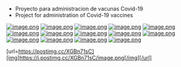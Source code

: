 - Proyecto para administracion de vacunas Covid-19
- Project for administration of Covid-19 vaccines

[![image.png](https://i.postimg.cc/rFSXL5ZL/image.png)](https://postimg.cc/7fYQ3JyB)
[![image.png](https://i.postimg.cc/B6dyrvx6/image.png)](https://postimg.cc/tZN2PpvQ)
[![image.png](https://i.postimg.cc/Ls5bhPD5/image.png)](https://postimg.cc/3yMBcdPQ)
[![image.png](https://i.postimg.cc/SR6ZHfST/image.png)](https://postimg.cc/fSbj9X0m)
[![image.png](https://i.postimg.cc/mksj31YQ/image.png)](https://postimg.cc/xJ6LnCFC)
[![image.png](https://i.postimg.cc/HsT3V5sm/image.png)](https://postimg.cc/HjPbNryv)
[![image.png](https://i.postimg.cc/x14Px4Gj/image.png)](https://postimg.cc/Wd0rtSfx)
[![image.png](https://i.postimg.cc/9FXtWhJF/image.png)](https://postimg.cc/xq7bRBwW)
[![image.png](https://i.postimg.cc/j5rPB0DT/image.png)](https://postimg.cc/gwNx67yt)
[![image.png](https://i.postimg.cc/501QnBrN/image.png)](https://postimg.cc/GB7ppyrZ)
[![image.png](https://i.postimg.cc/wM4tqSj7/image.png)](https://postimg.cc/7J7PXt7k)
[![image.png](https://i.postimg.cc/tCf1LQcc/image.png)](https://postimg.cc/6yr5vStV)
[![image.png](https://i.postimg.cc/g0bx2ymq/image.png)](https://postimg.cc/k2wJjbVB)
[![image.png](https://i.postimg.cc/NMpFDWTp/image.png)](https://postimg.cc/XGBn71sC)


[url=https://postimg.cc/XGBn71sC][img]https://i.postimg.cc/XGBn71sC/image.png[/img][/url]
